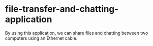 # file-transfer-and-chatting-application
By using this application, we can share files and chatting between two computers using an Ethernet cable.
